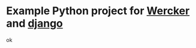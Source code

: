 # Example Python project for [Wercker](https://wercker.com) and [django](https://www.djangoproject.com/)
ok
